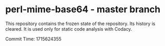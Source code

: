 # perl-mime-base64 - master branch

This repository contains the frozen state of the repository.
Its history is cleared. It is used only for static code
analysis with Codacy.

Commit Time: 1715624355